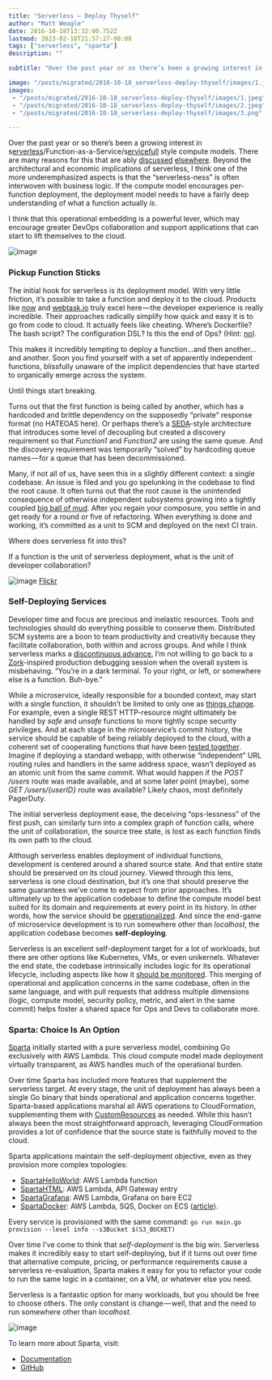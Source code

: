 ```yaml
---
title: "Serverless — Deploy Thyself"
author: "Matt Weagle"
date: 2016-10-18T13:32:00.752Z
lastmod: 2023-02-18T21:57:27-08:00
tags: ["serverless", "sparta"]
description: ""

subtitle: "Over the past year or so there’s been a growing interest in serverless/Function-as-a-Service/servicefull style compute models. There are…"

image: "/posts/migrated/2016-10-18_serverless-deploy-thyself/images/1.jpeg"
images:
 - "/posts/migrated/2016-10-18_serverless-deploy-thyself/images/1.jpeg"
 - "/posts/migrated/2016-10-18_serverless-deploy-thyself/images/2.jpeg"
 - "/posts/migrated/2016-10-18_serverless-deploy-thyself/images/3.png"

---
```


Over the past year or so there’s been a growing interest in s[erverless](https://serverless.zone/)/Function-as-a-Service/s[ervicefull](http://www.slideshare.net/ServerlessConf/patrick-debois-from-serverless-to-servicefull) style compute models. There are many reasons for this that are ably [discussed](http://martinfowler.com/articles/serverless.html) [elsewhere](http://techbeacon.com/essential-guide-serverless-technologies-architectures). Beyond the architectural and economic implications of serverless, I think one of the more underemphasized aspects is that the “serverless-ness” is often interwoven with business logic. If the compute model encourages per-function deployment, the deployment model needs to have a fairly deep understanding of what a function actually _is_.

I think that this operational embedding is a powerful lever, which may encourage greater DevOps collaboration and support applications that can start to lift themselves to the cloud.

![image](/posts/migrated/2016-10-18_serverless-deploy-thyself/images/1.jpeg#layoutTextWidth)


### Pickup Function Sticks

The initial hook for serverless is its deployment model. With very little friction, it’s possible to take a function and deploy it to the cloud. Products like [now](https://zeit.co/now) and [webtask.io](https://webtask.io/) truly excel here — the developer experience is really incredible. Their approaches radically simplify how quick and easy it is to go from code to cloud. It actually feels like cheating. Where’s Dockerfile? The bash script? The configuration DSL? Is this the end of Ops? (Hint: [no](https://charity.wtf/2016/05/31/wtf-is-operations-serverless/)).

This makes it incredibly tempting to deploy a function…and then another…and another. Soon you find yourself with a set of apparently independent functions, blissfully unaware of the implicit dependencies that have started to organically emerge across the system.

Until things start breaking.

Turns out that the first function is being called by another, which has a hardcoded and brittle dependency on the supposedly “private” response format (no HATEOAS here). Or perhaps there’s a [SEDA](https://en.wikipedia.org/wiki/Staged_event-driven_architecture)-style architecture that introduces some level of decoupling but created a discovery requirement so that _Function1_ and _Function2_ are using the same queue. And the discovery requirement was temporarily “solved” by hardcoding queue names — for a queue that has been decommissioned.

Many, if not all of us, have seen this in a slightly different context: a single codebase. An issue is filed and you go spelunking in the codebase to find the root cause. It often turns out that the root cause is the unintended consequence of otherwise independent subsystems growing into a tightly coupled [big ball of mud](http://www.laputan.org/mud/). After you regain your composure, you settle in and get ready for a round or five of refactoring. When everything is done and working, it’s committed as a unit to SCM and deployed on the next CI train.

Where does serverless fit into this?

If a function is the unit of serverless deployment, what is the unit of developer collaboration?

![image](/posts/migrated/2016-10-18_serverless-deploy-thyself/images/2.jpeg#layoutTextWidth)
[Flickr](https://www.flickr.com/photos/jeanot/16246807237/in/photolist-qKF8La-bvdqyV-6n1F5g-dvz67r-dvgA9k-5izZ9G-bxZEqf-8tjp9P-fyM5JZ-ctkbEL-e2hM4x-khP7ix-7fef1J-s6D5d6-pokNbG-nrbbfU-ohS6Ax-ph5Z7i-GyFBsA-keKRkn-aBzjBV-ntqLdj-ei7nXj-kDGaN7-opFvAr-n9YN1y-6xtjm4-keN9DL-nGYD65-aaPQph-np7sgz-sk5BF-gZPmpW-kDE1cP-o8hpER-oU3RTG-5aVqsn-jW8mvG-4obKup-Jqkiyw-KoWRy-eSkpXw-k17cDx-emwbpc-cGZvfj-gmGQiE-nHaS5H-dLGYw8-afdMpB-np9M3C)



### Self-Deploying Services

Developer time and focus are precious and inelastic resources. Tools and technologies should do everything possible to conserve them. Distributed SCM systems are a boon to team productivity and creativity because they facilitate collaboration, both within and across groups. And while I think serverless marks a [discontinuous advance](https://medium.com/@mweagle/serverless-the-next-discontinuity-da44823992d8#.9uziy47c7), I’m not willing to go back to a [Zork](https://en.wikipedia.org/wiki/Zork)-inspired production debugging session when the overall system is misbehaving. “You’re in a dark terminal. To your right, or left, or somewhere else is a function. Buh-bye.”

While a microservice, ideally responsible for a bounded context, may start with a single function, it shouldn’t be limited to only one as [things change](https://www.thoughtworks.com/insights/blog/microservices-evolutionary-architecture). For example, even a single REST HTTP-resource might ultimately be handled by _safe_ and _unsafe_ functions to more tightly scope security privileges. And at each stage in the microservice’s commit history, the service should be capable of being reliably deployed to the cloud, with a coherent set of cooperating functions that have been [tested together](https://serverless.zone/unit-and-integration-testing-for-lambda-fc9510963003#.5j1za7e9q). Imagine if deploying a standard webapp, with otherwise “independent” URL routing rules and handlers in the same address space, wasn’t deployed as an atomic unit from the same commit. What would happen if the _POST /users_ route was made available, and at some later point (maybe), some _GET /users/{userID}_ route was available? Likely chaos, most definitely PagerDuty.

The initial serverless deployment ease, the deceiving “ops-lessness” of the first push, can similarly turn into a complex graph of function calls, where the unit of collaboration, the source tree state, is lost as each function finds its own path to the cloud.

Although serverless enables deployment of individual functions, development is centered around a shared source state. And that entire state should be preserved on its cloud journey. Viewed through this lens, serverless is one cloud destination, but it’s one that should preserve the same guarantees we’ve come to expect from prior approaches. It’s ultimately up to the application codebase to define the compute model best suited for its domain and requirements at every point in its history. In other words, how the service should be [operationalized](http://nealford.com/memeagora/2015/03/30/architecture_is_abstract_until_operationalized.html). And since the end-game of microservice development is to run somewhere other than _localhost_, the application codebase becomes **self-deploying**_._

> [](https://twitter.com/LuitvD/status/785460722256019456)


Serverless is an excellent self-deployment target for a lot of workloads, but there are other options like Kubernetes, VMs, or even unikernels. Whatever the end state, the codebase intrinsically includes logic for its operational lifecycle, including aspects like how it [should be monitored](https://vimeo.com/173610242). This merging of operational and application concerns in the same codebase, often in the same language, and with pull requests that address multiple dimensions (logic, compute model, security policy, metric, and alert in the same commit) helps foster a shared space for Ops and Devs to collaborate more.

### Sparta: Choice Is An Option

[Sparta](http://gosparta.io) initially started with a pure serverless model, combining Go exclusively with AWS Lambda. This cloud compute model made deployment virtually transparent, as AWS handles much of the operational burden.

Over time Sparta has included more features that supplement the serverless target. At every stage, the unit of deployment has always been a single Go binary that binds operational and application concerns together. Sparta-based applications marshal all AWS operations to CloudFormation, supplementing them with [CustomResources](http://docs.aws.amazon.com/AWSCloudFormation/latest/UserGuide/template-custom-resources-lambda.html) as needed. While this hasn’t always been the most straightforward approach, leveraging CloudFormation provides a lot of confidence that the source state is faithfully moved to the cloud.

Sparta applications maintain the self-deployment objective, even as they provision more complex topologies:

*   [SpartaHelloWorld](https://github.com/mweagle/SpartaHelloWorld): AWS Lambda function
*   [SpartaHTML](https://github.com/mweagle/SpartaHTML): AWS Lambda, API Gateway entry
*   [SpartaGrafana](https://github.com/mweagle/SpartaGrafana): AWS Lambda, Grafana on bare EC2
*   [SpartaDocker](https://github.com/mweagle/SpartaDocker): AWS Lambda, SQS, Docker on ECS ([article](https://serverless.zone/flexibility-is-a-virtue-54059d75b1ef#.g9xjv11d9)).

Every service is provisioned with the same command:
`go run main.go provision --level info --s3Bucket $(S3_BUCKET)`

Over time I’ve come to think that _self-deployment_ is the big win. Serverless makes it incredibly easy to start self-deploying, but if it turns out over time that alternative compute, pricing, or performance requirements cause a serverless re-evaluation, Sparta makes it easy for you to refactor your code to run the same logic in a container, on a VM, or whatever else you need.

Serverless is a fantastic option for many workloads, but you should be free to choose others. The only constant is change — well, that and the need to run somewhere other than _localhost_.

![image](/posts/migrated/2016-10-18_serverless-deploy-thyself/images/3.png#layoutTextWidth)


To learn more about Sparta, visit:

*   [Documentation](http://gosparta.io)
*   [GitHub](https://github.com/mweagle/Sparta)
